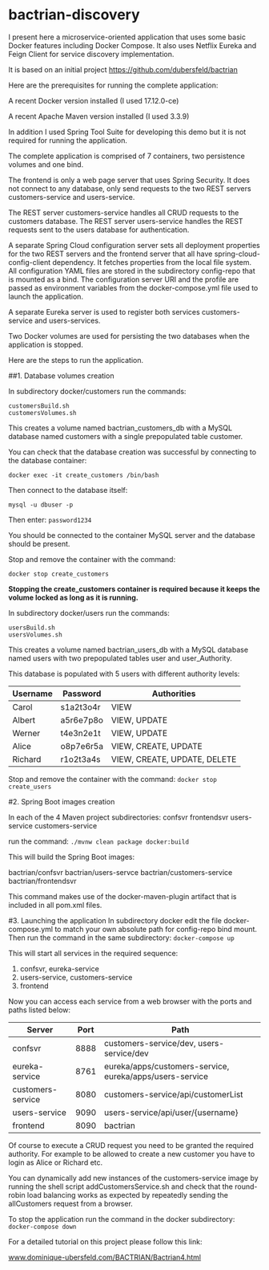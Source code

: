 # bactrian-discovery
I present here a microservice-oriented application that uses some basic Docker features including Docker Compose. It also uses Netflix Eureka and Feign Client for service discovery implementation.

It is based on an initial project https://github.com/dubersfeld/bactrian 

Here are the prerequisites for running the complete application:

A recent Docker version installed (I used 17.12.0-ce)

A recent Apache Maven version installed (I used 3.3.9)

In addition I used Spring Tool Suite for developing this demo but it is not required for running the application.

The complete application is comprised of 7 containers, two persistence volumes and one bind. 

The frontend is only a web page server that uses Spring Security. It does not connect to any database, only send requests to the two REST servers customers-service and users-service. 

The REST server customers-service handles all CRUD requests to the customers database.
The REST server users-service handles the REST requests sent to the users database for authentication.

A separate Spring Cloud configuration server sets all deployment properties for the two REST servers and the frontend server that all have spring-cloud-config-client dependency. It fetches properties from the local file system. All configuration YAML files are stored in the subdirectory config-repo that is mounted as a bind. The configuration server URI and the profile are passed as environment variables from the docker-compose.yml file used to launch the application.

A separate Eureka server is used to register both services customers-service and users-services.

Two Docker volumes are used for persisting the two databases when the application is stopped.

Here are the steps to run the application.

##1. Database volumes creation

In subdirectory docker/customers run the commands:
```
customersBuild.sh
customersVolumes.sh
```

This creates a volume named bactrian\_customers\_db with a MySQL database named customers with a single prepopulated table customer.

You can check that the database creation was successful by connecting to the database container:

```
docker exec -it create_customers /bin/bash
```

Then connect to the database itself:

```
mysql -u dbuser -p
```

Then enter: `password1234`

You should be connected to the container MySQL server and the database should be present. 

Stop and remove the container with the command:

```
docker stop create_customers
```

**Stopping the create_customers container is required because it keeps the volume locked as long as it is running.**

In subdirectory docker/users run the commands:
```
usersBuild.sh
usersVolumes.sh
```

This creates a volume named bactrian\_users\_db with a MySQL database named users with two prepopulated tables user and user_Authority.

This database is populated with 5 users with different authority levels:

Username | Password  | Authorities
-------- | --------- | ----------------------------
Carol    | s1a2t3o4r | VIEW 
Albert   | a5r6e7p8o | VIEW, UPDATE
Werner   | t4e3n2e1t | VIEW, UPDATE
Alice    | o8p7e6r5a | VIEW, CREATE, UPDATE
Richard  | r1o2t3a4s | VIEW, CREATE, UPDATE, DELETE


Stop and remove the container with the command: `docker stop create_users`

#2. Spring Boot images creation

In each of the 4 Maven project subdirectories:
confsvr
frontendsvr
users-service
customers-service

run the command: `./mvnw clean package docker:build`

This will build the Spring Boot images:

bactrian/confsvr
bactrian/users-servce
bactrian/customers-service
bactrian/frontendsvr

This command makes use of the docker-maven-plugin artifact that is included in all pom.xml files.


#3. Launching the application
In subdirectory docker edit the file docker-compose.yml to match your own absolute path for config-repo bind mount. 
Then run the command in the same subdirectory: `docker-compose up`

This will start all services in the required sequence:
1. confsvr, eureka-service
1. users-service, customers-service
1. frontend

Now you can access each service from a web browser with the ports and paths listed below:

Server            | Port | Path
----------------- | ---- | ----------------------------------------
confsvr           | 8888 | customers-service/dev, users-service/dev
eureka-service    | 8761 | eureka/apps/customers-service, eureka/apps/users-service
customers-service | 8080 | customers-service/api/customerList
users-service     | 9090 | users-service/api/user/{username}
frontend          | 8090 | bactrian

Of course to execute a CRUD request you need to be granted the required authority. For example to be allowed to create a new customer you have to login as Alice or Richard etc.

You can dynamically add new instances of the customers-service image by running the shell script addCustomersService.sh and check that the round-robin load balancing works as expected by repeatedly sending the allCustomers request from a browser. 


To stop the application run the command in the docker subdirectory: `docker-compose down`

For a detailed tutorial on this project please follow this link:

www.dominique-ubersfeld.com/BACTRIAN/Bactrian4.html

